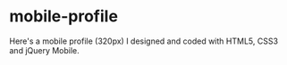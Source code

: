 # mobile-profile
Here's a mobile profile (320px) I designed and coded with HTML5, CSS3 and jQuery Mobile.
